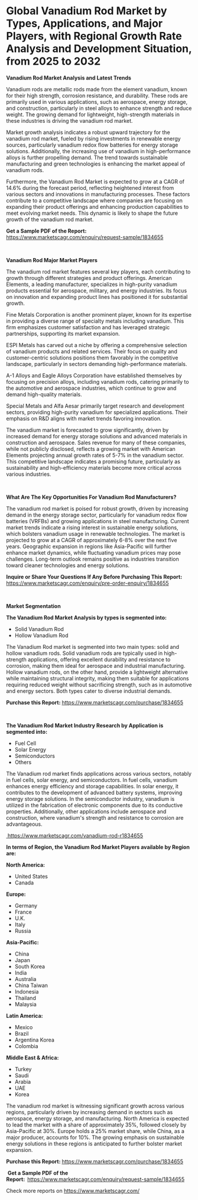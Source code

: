 <p><h1>Global Vanadium Rod Market by Types, Applications, and Major Players, with Regional Growth Rate Analysis and Development Situation, from 2025 to 2032</h1></p><p><strong>Vanadium Rod Market Analysis and Latest Trends</strong></p>
<p><p>Vanadium rods are metallic rods made from the element vanadium, known for their high strength, corrosion resistance, and durability. These rods are primarily used in various applications, such as aerospace, energy storage, and construction, particularly in steel alloys to enhance strength and reduce weight. The growing demand for lightweight, high-strength materials in these industries is driving the vanadium rod market.</p><p>Market growth analysis indicates a robust upward trajectory for the vanadium rod market, fueled by rising investments in renewable energy sources, particularly vanadium redox flow batteries for energy storage solutions. Additionally, the increasing use of vanadium in high-performance alloys is further propelling demand. The trend towards sustainable manufacturing and green technologies is enhancing the market appeal of vanadium rods.</p><p>Furthermore, the Vanadium Rod Market is expected to grow at a CAGR of 14.6% during the forecast period, reflecting heightened interest from various sectors and innovations in manufacturing processes. These factors contribute to a competitive landscape where companies are focusing on expanding their product offerings and enhancing production capabilities to meet evolving market needs. This dynamic is likely to shape the future growth of the vanadium rod market.</p></p>
<p><strong>Get a Sample PDF of the Report:&nbsp;</strong> <a href="https://www.marketscagr.com/enquiry/request-sample/1834655?utm_campaign=2653&utm_medium=2&utm_source=Github&utm_content=ia&utm_term=02042025&utm_id=vanadium-rod">https://www.marketscagr.com/enquiry/request-sample/1834655</a></p>
<p>&nbsp;</p>
<p><strong>Vanadium Rod Major Market Players</strong></p>
<p><p>The vanadium rod market features several key players, each contributing to growth through different strategies and product offerings. American Elements, a leading manufacturer, specializes in high-purity vanadium products essential for aerospace, military, and energy industries. Its focus on innovation and expanding product lines has positioned it for substantial growth.</p><p>Fine Metals Corporation is another prominent player, known for its expertise in providing a diverse range of specialty metals including vanadium. This firm emphasizes customer satisfaction and has leveraged strategic partnerships, supporting its market expansion.</p><p>ESPI Metals has carved out a niche by offering a comprehensive selection of vanadium products and related services. Their focus on quality and customer-centric solutions positions them favorably in the competitive landscape, particularly in sectors demanding high-performance materials.</p><p>A-1 Alloys and Eagle Alloys Corporation have established themselves by focusing on precision alloys, including vanadium rods, catering primarily to the automotive and aerospace industries, which continue to grow and demand high-quality materials.</p><p>Special Metals and Alfa Aesar primarily target research and development sectors, providing high-purity vanadium for specialized applications. Their emphasis on R&D aligns with market trends favoring innovation.</p><p>The vanadium market is forecasted to grow significantly, driven by increased demand for energy storage solutions and advanced materials in construction and aerospace. Sales revenue for many of these companies, while not publicly disclosed, reflects a growing market with American Elements projecting annual growth rates of 5-7% in the vanadium sector. This competitive landscape indicates a promising future, particularly as sustainability and high-efficiency materials become more critical across various industries.</p></p>
<p>&nbsp;</p>
<p><strong>What Are The Key Opportunities For Vanadium Rod Manufacturers?</strong></p>
<p><p>The vanadium rod market is poised for robust growth, driven by increasing demand in the energy storage sector, particularly for vanadium redox flow batteries (VRFBs) and growing applications in steel manufacturing. Current market trends indicate a rising interest in sustainable energy solutions, which bolsters vanadium usage in renewable technologies. The market is projected to grow at a CAGR of approximately 6-8% over the next five years. Geographic expansion in regions like Asia-Pacific will further enhance market dynamics, while fluctuating vanadium prices may pose challenges. Long-term outlook remains positive as industries transition toward cleaner technologies and energy solutions.</p></p>
<p><strong>Inquire or Share Your Questions If Any Before Purchasing This Report:</strong> <a href="https://www.marketscagr.com/enquiry/pre-order-enquiry/1834655?utm_campaign=2653&utm_medium=2&utm_source=Github&utm_content=ia&utm_term=02042025&utm_id=vanadium-rod">https://www.marketscagr.com/enquiry/pre-order-enquiry/1834655</a></p>
<p>&nbsp;</p>
<p><strong>Market Segmentation</strong></p>
<p><strong>The Vanadium Rod Market Analysis by types is segmented into:</strong></p>
<p><ul><li>Solid Vanadium Rod</li><li>Hollow Vanadium Rod</li></ul></p>
<p><p>The Vanadium Rod market is segmented into two main types: solid and hollow vanadium rods. Solid vanadium rods are typically used in high-strength applications, offering excellent durability and resistance to corrosion, making them ideal for aerospace and industrial manufacturing. Hollow vanadium rods, on the other hand, provide a lightweight alternative while maintaining structural integrity, making them suitable for applications requiring reduced weight without sacrificing strength, such as in automotive and energy sectors. Both types cater to diverse industrial demands.</p></p>
<p><strong>Purchase this Report:&nbsp;</strong><a href="https://www.marketscagr.com/purchase/1834655?utm_campaign=2653&utm_medium=2&utm_source=Github&utm_content=ia&utm_term=02042025&utm_id=vanadium-rod">https://www.marketscagr.com/purchase/1834655</a></p>
<p>&nbsp;</p>
<p><strong>The Vanadium Rod Market Industry Research by Application is segmented into:</strong></p>
<p><ul><li>Fuel Cell</li><li>Solar Energy</li><li>Semiconductors</li><li>Others</li></ul></p>
<p><p>The Vanadium rod market finds applications across various sectors, notably in fuel cells, solar energy, and semiconductors. In fuel cells, vanadium enhances energy efficiency and storage capabilities. In solar energy, it contributes to the development of advanced battery systems, improving energy storage solutions. In the semiconductor industry, vanadium is utilized in the fabrication of electronic components due to its conductive properties. Additionally, other applications include aerospace and construction, where vanadium's strength and resistance to corrosion are advantageous.</p></p>
<p><a href="https://www.marketscagr.com/vanadium-rod-r1834655?utm_campaign=2653&utm_medium=2&utm_source=Github&utm_content=ia&utm_term=02042025&utm_id=vanadium-rod">&nbsp;https://www.marketscagr.com/vanadium-rod-r1834655</a></p>
<p><strong>In terms of Region, the Vanadium Rod Market Players available by Region are:</strong></p>
<p>
    <p> <strong> North America: </strong>
        <ul>
            <li>United States</li>
            <li>Canada</li>
        </ul>
        </p> 
    <p> <strong> Europe: </strong>
        <ul>
            <li>Germany</li>
            <li>France</li>
            <li>U.K.</li>
            <li>Italy</li>
            <li>Russia</li>
        </ul>
        </p> 
    <p> <strong> Asia-Pacific: </strong>
        <ul>
            <li>China</li>
            <li>Japan</li>
            <li>South Korea</li>
            <li>India</li>
            <li>Australia</li>
            <li>China Taiwan</li>
            <li>Indonesia</li>
            <li>Thailand</li>
            <li>Malaysia</li>
        </ul>
        </p> 
    <p> <strong> Latin America: </strong>
        <ul>
            <li>Mexico</li>
            <li>Brazil</li>
            <li>Argentina Korea</li>
            <li>Colombia</li>
        </ul>
        </p> 
    <p> <strong> Middle East & Africa: </strong>
        <ul>
            <li>Turkey</li>
            <li>Saudi</li>
            <li>Arabia</li>
            <li>UAE</li>
            <li>Korea</li>
        </ul>
    </p>
    </p>
<p><p>The vanadium rod market is witnessing significant growth across various regions, particularly driven by increasing demand in sectors such as aerospace, energy storage, and manufacturing. North America is expected to lead the market with a share of approximately 35%, followed closely by Asia-Pacific at 30%. Europe holds a 25% market share, while China, as a major producer, accounts for 10%. The growing emphasis on sustainable energy solutions in these regions is anticipated to further bolster market expansion.</p></p>
<p><strong>Purchase this Report: </strong><a href="https://www.marketscagr.com/purchase/1834655?utm_campaign=2653&utm_medium=2&utm_source=Github&utm_content=ia&utm_term=02042025&utm_id=vanadium-rod">https://www.marketscagr.com/purchase/1834655</a></p>
<p>&nbsp;<strong>Get a Sample PDF of the Report:&nbsp;&nbsp;</strong><a href="https://www.marketscagr.com/enquiry/request-sample/1834655?utm_campaign=2653&utm_medium=2&utm_source=Github&utm_content=ia&utm_term=02042025&utm_id=vanadium-rod">https://www.marketscagr.com/enquiry/request-sample/1834655</a></p>
<p><strong></strong></p>
<p>Check more reports on <a href="https://www.marketscagr.com/?utm_campaign=2653&utm_medium=2&utm_source=Github&utm_content=ia&utm_term=02042025&utm_id=vanadium-rod">https://www.marketscagr.com/</a></p>